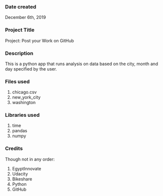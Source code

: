 ### Date created
December 6th, 2019

### Project Title
Project: Post your Work on GitHub

### Description
This is a python app that runs analysis on data based on the city, month and day specified by the user.

### Files used
1. chicago.csv
2. new_york_city
3. washington

### Libraries used
1. time
2. pandas
3. numpy

### Credits
Though not in any order:
1. EgyptInnovate
2. Udacity
3. Bikeshare
4. Python
5. GitHub

